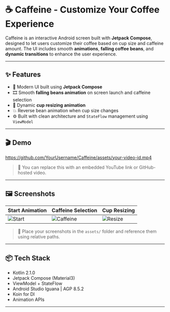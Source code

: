 # ☕️ Caffeine - Customize Your Coffee Experience

Caffeine is an interactive Android screen built with **Jetpack Compose**, designed to let users customize their coffee based on cup size and caffeine amount. The UI includes smooth **animations**, **falling coffee beans**, and **dynamic transitions** to enhance the user experience.

---

## ✨ Features

- 🎨 Modern UI built using **Jetpack Compose**
- 🎞️ Smooth **falling beans animation** on screen launch and caffeine selection
- 🧃 Dynamic **cup resizing animation**
- 💥 Reverse bean animation when cup size changes
- ⚙️ Built with clean architecture and `StateFlow` management using `ViewModel`

---

## 🎬 Demo

https://github.com/YourUsername/Caffeine/assets/your-video-id.mp4

> 📌 You can replace this with an embedded YouTube link or GitHub-hosted video.

---

## 🖼️ Screenshots

| Start Animation | Caffeine Selection | Cup Resizing |
|-----------------|--------------------|---------------|
| ![Start](assets/start.png) | ![Caffeine](assets/caffeine.png) | ![Resize](assets/resize.png) |

> 📝 Place your screenshots in the `assets/` folder and reference them using relative paths.

---

## 📦 Tech Stack

- Kotlin 2.1.0
- Jetpack Compose (Material3)
- ViewModel + StateFlow
- Android Studio Iguana | AGP 8.5.2
- Koin for DI
- Animation APIs

---
